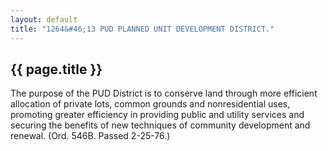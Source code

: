 ```yaml
---
layout: default 
title: "1264&#46;13 PUD PLANNED UNIT DEVELOPMENT DISTRICT."
---
```


{{ page.title }}
----------------

The purpose of the PUD District is to conserve land through more
efficient allocation of private lots, common grounds and nonresidential
uses, promoting greater efficiency in providing public and utility
services and securing the benefits of new techniques of community
development and renewal. (Ord. 546B. Passed 2-25-76.)
